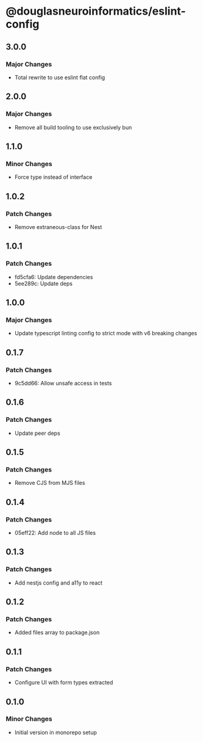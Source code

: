 # @douglasneuroinformatics/eslint-config

## 3.0.0

### Major Changes

- Total rewrite to use eslint flat config

## 2.0.0

### Major Changes

- Remove all build tooling to use exclusively bun

## 1.1.0

### Minor Changes

- Force type instead of interface

## 1.0.2

### Patch Changes

- Remove extraneous-class for Nest

## 1.0.1

### Patch Changes

- fd5cfa6: Update dependencies
- 5ee289c: Update deps

## 1.0.0

### Major Changes

- Update typescript linting config to strict mode with v6 breaking changes

## 0.1.7

### Patch Changes

- 9c5dd66: Allow unsafe access in tests

## 0.1.6

### Patch Changes

- Update peer deps

## 0.1.5

### Patch Changes

- Remove CJS from MJS files

## 0.1.4

### Patch Changes

- 05eff22: Add node to all JS files

## 0.1.3

### Patch Changes

- Add nestjs config and a11y to react

## 0.1.2

### Patch Changes

- Added files array to package.json

## 0.1.1

### Patch Changes

- Configure UI with form types extracted

## 0.1.0

### Minor Changes

- Initial version in monorepo setup

